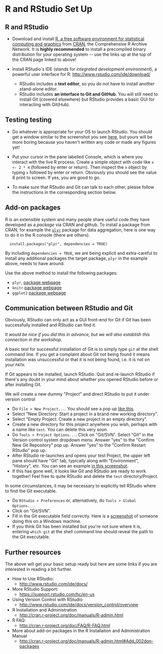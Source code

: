 R and RStudio Set Up
========================================================

## R and RStudio

  * Download and install [R, a free software environment for statistical computing and graphics](http://www.r-project.org) from [CRAN](http://cran.rstudio.com), the Comprehensive R Archive Network. It is __highly recommended__ to install a precompiled binary distribution for your operating system -- use the links up at the top of the CRAN page linked to above!

  * Install RStudio's IDE (stands for _integrated development environment_), a powerful user interface for R: <http://www.rstudio.com/ide/download/>

    - RStudio includes a __text editor__, so you do not have to install another stand-alone editor.
    - RStudio includes __an interface to Git and GitHub__. You will still need to install Git (covered elsewhere) but RStudio provides a basic GUI for interacting with Git(Hub).

## Testing testing

  * Do whatever is appropriate for your OS to launch RStudio. You should get a window similar to the screenshot you see [here](http://www.rstudio.com/ide/), but yours will be more boring because you haven't written any code or made any figures yet!

  * Put your cursor in the pane labelled Console, which is where you interact with the live R process. Create a simple object with code like `x <- 2 * 4` (followed by enter or return). Then inspect the `x` object by typing `x` followed by enter or return. Obviously you should see the value 8 print to screen. If yes, you are good to go.

  * To make sure that RStudio and Git can talk to each other, please follow the instructions in the corresponding section below.

## Add-on packages

R is an extensible system and many people share useful code they have developed as a _package_ via CRAN and github. To install a package from CRAN, for example the [`plyr`](http://plyr.had.co.nz)  package for data aggregation, here is one way to do it in the R console (there are others).

```
  install.packages("plyr", dependencies = TRUE)
```
By including `dependencies = TRUE`, we are being explicit and extra-careful to install any additional packages the target package, `plyr` in the example above, needs to have around.

Use the above method to install the following packages:

  * `plyr`, [package webpage](http://plyr.had.co.nz)
  * `knitr` [package webpage](http://yihui.name/knitr/)
  * `ggplot2` [package webpage](http://docs.ggplot2.org/)


## Communication between RStudio and Git

Obviously, RStudio can only act as a GUI front-end for Git if Git has been successfully installed and RStudio can find it.

*It would be nice if you did this in advance, but we will also establish this connection in the workshop.*

A basic test for successful installation of Git is to simply type `git` at the shell command line. If you get a complaint about Git not being found it means installation was unsuccessful or that it is not being found, i.e. it is not on your `PATH`.

If Git appears to be installed, launch RStudio. Quit and re-launch RStudio if there's any doubt in your mind about whether you opened RStudio before or after installing Git.

We will create a new dummy "Project" and direct RStudio to put it under version control

  - Do `File > New Project...`. You should see a pop up [like this](http://www.rstudio.com/images/screenshots/rstudio-projects_new.png).
  - Select "New Directory: Start a project in a brand new working directory".
  - Select "Empty Project: Create a new project in an empty directory".
  - Create a new directory for this project anywhere you wish, perhaps with a name like `test`. You can delete this very soon.
  - Do `Tools > Project Options...`. Click on "Git/SVN". Select "Git" in the Version control system dropdown menu. Answer "yes" to the "Confirm New Git Repository" pop up. Answer "yes" to the "Confirm Restart RStudio" pop up.
  - After RStudio re-launches and opens your test Project, the upper left pane should have  "Git" tab, typically along with "Environment", "History", etc. You can see an example [in this screenshot](http://www.rstudio.com/images/screenshots/rstudio-vcs.png).
  - If this has gone well, it looks like Git and RStudio are ready to work together! Feel free to quite RStudio and delete the `test` directory/Project.

In some circumstances, it may be necessary to explicitly tell RStudio where to find the Git executable.

  * Do `RStudio > Preferences` or, alternatively, do `Tools > Global Options...`.
  * Click on "Git/SVN".
  * Fill in the Git executable field correctly. Here is a [screenshot](http://www.molecularecologist.com/wp-content/uploads/2013/11/Screenshot-2013-11-12-09.53.56-Copy1.png) of someone doing this on a Windows machine.
  * If you think Git has been installed but you're not sure where it is, entering `which git` at the shell command line should reveal the path to the Git executable.

## Further resources

The above will get your basic setup ready but here are some links if you are interested in reading a bit further.

  * How to Use RStudio:
    - <http://www.rstudio.com/ide/docs/>
  * More RStudio Support:
    - <https://support.rstudio.com/hc/en-us>
  * Using Version Control with RStudio
    - <http://www.rstudio.com/ide/docs/version_control/overview>
  * R Installation and Administration
    - <http://cran.r-project.org/doc/manuals/R-admin.html>
  * R FAQ:
    - <http://cran.r-project.org/doc/FAQ/R-FAQ.html>
  * More about add-on packages in the R Installation and Administration Manual
    - <http://cran.r-project.org/doc/manuals/R-admin.html#Add_002don-packages>

